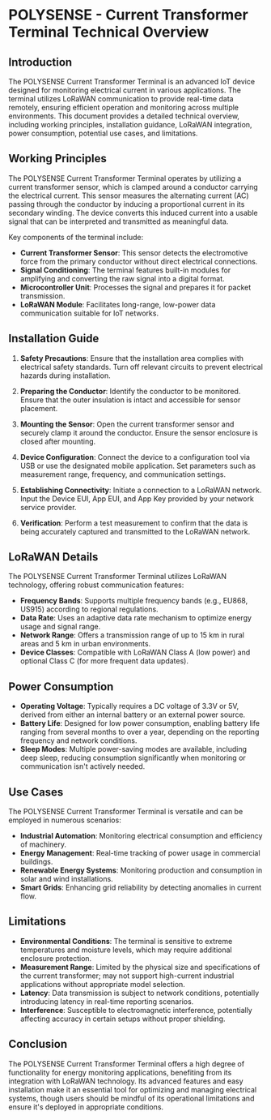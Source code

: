 # POLYSENSE - Current Transformer Terminal Technical Overview

## Introduction

The POLYSENSE Current Transformer Terminal is an advanced IoT device designed for monitoring electrical current in various applications. The terminal utilizes LoRaWAN communication to provide real-time data remotely, ensuring efficient operation and monitoring across multiple environments. This document provides a detailed technical overview, including working principles, installation guidance, LoRaWAN integration, power consumption, potential use cases, and limitations.

## Working Principles

The POLYSENSE Current Transformer Terminal operates by utilizing a current transformer sensor, which is clamped around a conductor carrying the electrical current. This sensor measures the alternating current (AC) passing through the conductor by inducing a proportional current in its secondary winding. The device converts this induced current into a usable signal that can be interpreted and transmitted as meaningful data.

Key components of the terminal include:

- **Current Transformer Sensor**: This sensor detects the electromotive force from the primary conductor without direct electrical connections.
- **Signal Conditioning**: The terminal features built-in modules for amplifying and converting the raw signal into a digital format.
- **Microcontroller Unit**: Processes the signal and prepares it for packet transmission.
- **LoRaWAN Module**: Facilitates long-range, low-power data communication suitable for IoT networks.

## Installation Guide

1. **Safety Precautions**: Ensure that the installation area complies with electrical safety standards. Turn off relevant circuits to prevent electrical hazards during installation.

2. **Preparing the Conductor**: Identify the conductor to be monitored. Ensure that the outer insulation is intact and accessible for sensor placement.

3. **Mounting the Sensor**: Open the current transformer sensor and securely clamp it around the conductor. Ensure the sensor enclosure is closed after mounting.

4. **Device Configuration**: Connect the device to a configuration tool via USB or use the designated mobile application. Set parameters such as measurement range, frequency, and communication settings.

5. **Establishing Connectivity**: Initiate a connection to a LoRaWAN network. Input the Device EUI, App EUI, and App Key provided by your network service provider.

6. **Verification**: Perform a test measurement to confirm that the data is being accurately captured and transmitted to the LoRaWAN network.

## LoRaWAN Details

The POLYSENSE Current Transformer Terminal utilizes LoRaWAN technology, offering robust communication features:

- **Frequency Bands**: Supports multiple frequency bands (e.g., EU868, US915) according to regional regulations.
- **Data Rate**: Uses an adaptive data rate mechanism to optimize energy usage and signal range.
- **Network Range**: Offers a transmission range of up to 15 km in rural areas and 5 km in urban environments.
- **Device Classes**: Compatible with LoRaWAN Class A (low power) and optional Class C (for more frequent data updates).

## Power Consumption

- **Operating Voltage**: Typically requires a DC voltage of 3.3V or 5V, derived from either an internal battery or an external power source.
- **Battery Life**: Designed for low power consumption, enabling battery life ranging from several months to over a year, depending on the reporting frequency and network conditions.
- **Sleep Modes**: Multiple power-saving modes are available, including deep sleep, reducing consumption significantly when monitoring or communication isn't actively needed.

## Use Cases

The POLYSENSE Current Transformer Terminal is versatile and can be employed in numerous scenarios:

- **Industrial Automation**: Monitoring electrical consumption and efficiency of machinery.
- **Energy Management**: Real-time tracking of power usage in commercial buildings.
- **Renewable Energy Systems**: Monitoring production and consumption in solar and wind installations.
- **Smart Grids**: Enhancing grid reliability by detecting anomalies in current flow.

## Limitations

- **Environmental Conditions**: The terminal is sensitive to extreme temperatures and moisture levels, which may require additional enclosure protection.
- **Measurement Range**: Limited by the physical size and specifications of the current transformer; may not support high-current industrial applications without appropriate model selection.
- **Latency**: Data transmission is subject to network conditions, potentially introducing latency in real-time reporting scenarios.
- **Interference**: Susceptible to electromagnetic interference, potentially affecting accuracy in certain setups without proper shielding.

## Conclusion

The POLYSENSE Current Transformer Terminal offers a high degree of functionality for energy monitoring applications, benefiting from its integration with LoRaWAN technology. Its advanced features and easy installation make it an essential tool for optimizing and managing electrical systems, though users should be mindful of its operational limitations and ensure it's deployed in appropriate conditions.